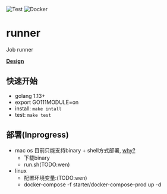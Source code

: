 ![Test](https://github.com/tradingAI/runner/workflows/Test/badge.svg)
![Docker](https://github.com/tradingAI/runner/workflows/Docker/badge.svg)
# runner
Job runner

**[Design](https://github.com/tradingAI/scheduler/blob/master/docs/README.md)**

## 快速开始
- golang 1.13+
- export GO111MODULE=on
- install: `make intall`
- test: `make test`

## 部署(Inprogress)
- mac os 目前只能支持binary + shell方式部署, [why?](docs/mac_machine_info.md)
    - 下载binary
    - run.sh(TODO:wen)
- linux
    - 配置环境变量:(TODO:wen)
    - docker-compose -f starter/docker-compose-prod up -d
